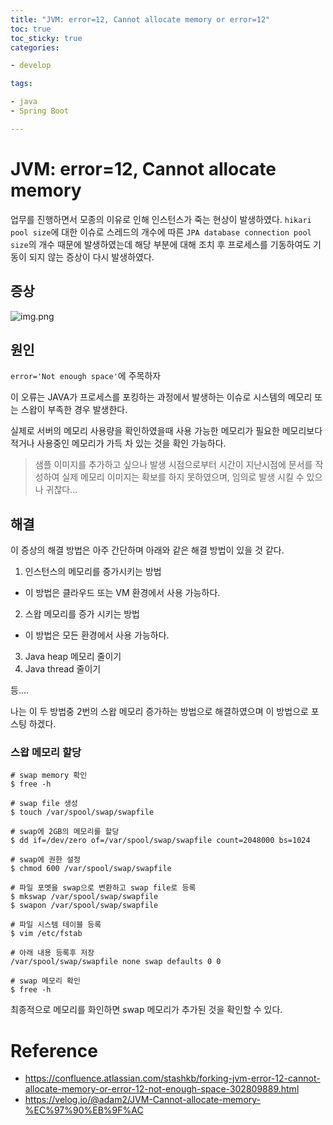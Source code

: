 ```yaml
---
title: "JVM: error=12, Cannot allocate memory or error=12"
toc: true
toc_sticky: true
categories:

- develop

tags:

- java
- Spring Boot

---
```


# JVM: error=12, Cannot allocate memory

업무를 진행하면서 모종의 이유로 인해 인스턴스가 죽는 현상이 발생하였다. `hikari pool size`에 대한 이슈로 스레드의 개수에 따른 `JPA database connection pool size`의 개수
때문에 발생하였는데 해당 부분에 대해 조치 후 프로세스를 기동하여도 기동이 되지 않는 증상이 다시 발생하였다.

## 증상

![img.png]({{site.url}}/assets/images/develop/jvm/allocate_memory/jvm_not_enough_space.png)

## 원인

`error='Not enough space'`에 주목하자

이 오류는 JAVA가 프로세스를 포킹하는 과정에서 발생하는 이슈로 시스템의 메모리 또는 스왑이 부족한 경우 발생한다.

실제로 서버의 메모리 사용량을 확인하였을때 사용 가능한 메모리가 필요한 메모리보다 적거나 사용중인 메모리가 가득 차 있는 것을 확인 가능하다.

> 샘플 이미지를 추가하고 싶으나 발생 시점으로부터 시간이 지난시점에 문서를 작성하여 실제 메모리 이미지는 확보를 하지 못하였으며, 임의로 발생 시킬 수 있으나 귀찮다...

## 해결

이 증상의 해결 방법은 아주 간단하며 아래와 같은 해결 방법이 있을 것 같다.

1. 인스턴스의 메모리를 증가시키는 방법
  - 이 방법은 클라우드 또는 VM 환경에서 사용 가능하다.
2. 스왑 메모리를 증가 시키는 방법
  - 이 방법은 모든 환경에서 사용 가능하다.
3. Java heap 메모리 줄이기
4. Java thread 줄이기

등....

나는 이 두 방법중 2번의 스왑 메모리 증가하는 방법으로 해결하였으며 이 방법으로 포스팅 하겠다.

### 스왑 메모리 할당

```shell
# swap memory 확인
$ free -h
 
# swap file 생성
$ touch /var/spool/swap/swapfile

# swap에 2GB의 메모리를 할당
$ dd if=/dev/zero of=/var/spool/swap/swapfile count=2048000 bs=1024

# swap에 권한 설정
$ chmod 600 /var/spool/swap/swapfile

# 파일 포멧을 swap으로 변환하고 swap file로 등록
$ mkswap /var/spool/swap/swapfile
$ swapon /var/spool/swap/swapfile

# 파일 시스템 테이블 등록
$ vim /etc/fstab 

# 아래 내용 등록후 저장
/var/spool/swap/swapfile none swap defaults 0 0

# swap 메모리 확인
$ free -h
```

최종적으로 메모리를 화인하면 swap 메모리가 추가된 것을 확인할 수 있다.

# Reference

- https://confluence.atlassian.com/stashkb/forking-jvm-error-12-cannot-allocate-memory-or-error-12-not-enough-space-302809889.html
- https://velog.io/@adam2/JVM-Cannot-allocate-memory-%EC%97%90%EB%9F%AC